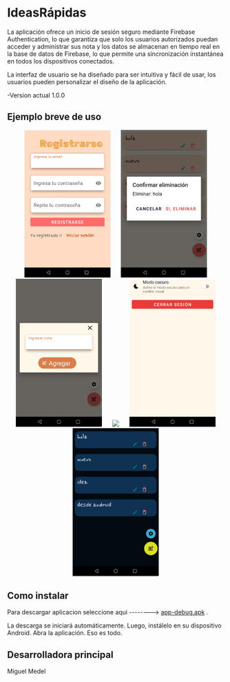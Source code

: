 # IdeasRápidas
 La aplicación ofrece un inicio de sesión seguro mediante Firebase Authentication, lo que garantiza que solo los usuarios autorizados puedan acceder y administrar sus nota y  los datos se almacenan en tiempo real en la base de datos de Firebase, lo que permite una sincronización instantánea en todos los dispositivos conectados.

La interfaz de usuario se ha diseñado para ser intuitiva y fácil de usar, los usuarios pueden personalizar el diseño de la aplicación.


-Version actual 1.0.0

## Ejemplo breve de uso

<p float="left" align="middle">
  <img src="/Android/IdeasRapidas/img/img2.jpg" width="200" hspace="10"/>
  <img src="/Android/IdeasRapidas/img/img3.jpg" width="200" hspace="10"/>
  <img src="/Android/IdeasRapidas/img/img4.jpg" width="200" hspace="10"/>
  <img src="/Android/IdeasRapidas/img/img5.jpg" width="200" hspace="10"/>
  <img src="/Android/IdeasRapidas/img/img6.jpg" width="200" hspace="10"/>
  <img src="/Android/IdeasRapidas/img/img7.jpg" width="200" hspace="10"/>
</p>

## Como instalar 
Para descargar aplicacion seleccione aqui -------->  [app-debug.apk](img/ideasRapidas.apk?raw=true) .

La descarga se iniciará automáticamente. Luego, instálelo en su dispositivo Android. Abra la aplicación. Eso es todo.

## Desarrolladora principal
Miguel Medel 
